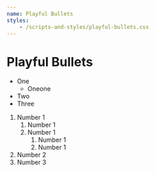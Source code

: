 ```yaml
---
name: Playful Bullets
styles:
    - /scripts-and-styles/playful-bullets.css
---
```


# Playful Bullets

- One
    - Oneone
- Two
- Three

1. Number 1
    1. Number 1
    1. Number 1
        1. Number 1
        1. Number 1
2. Number 2
3. Number 3